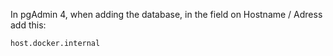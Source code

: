 In pgAdmin 4, when adding the database, in the field on Hostname / Adress add this:

```
host.docker.internal
```
